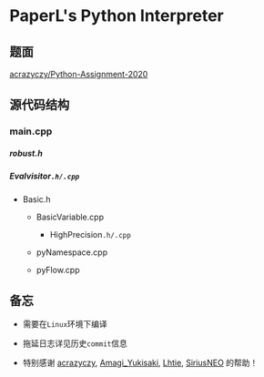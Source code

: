 # PaperL's Python Interpreter

## 题面

[acrazyczy/Python-Assignment-2020](https://github.com/acrazyczy/Python-Assignment-2020#python-interpreter)

## 源代码结构

### main.cpp

##### robust.h

##### Evalvisitor`.h/.cpp`

- Basic.h

  - BasicVariable.cpp

    - HighPrecision`.h/.cpp`

  - pyNamespace.cpp

  - pyFlow.cpp

## 备忘

- 需要在`Linux`环境下编译

- 拖延日志详见历史`commit`信息

- 特别感谢 [acrazyczy](https://github.com/acrazyczy), 
[Amagi_Yukisaki](https://github.com/cmd2001),
[Lhtie](https://github.com/Lhtie),
[SiriusNEO](https://github.com/SiriusNEO)
的帮助！